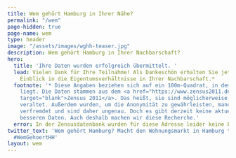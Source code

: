 ```yaml
---
title: Wem gehört Hamburg in Ihrer Nähe?
permalink: "/wem"
page-hidden: true
page-name: wem
type: header
image: "/assets/images/wghh-teaser.jpg"
description: Wem gehört Hamburg in Ihrer Nachbarschaft?
hero:
  title: 'Ihre Daten wurden erfolgreich übermittelt. '
  lead: Vielen Dank für Ihre Teilnahme! Als Dankeschön erhalten Sie jetzt einen ersten
    Einblick in die Eigentumsverhältnisse in Ihrer Nachbarschaft.*
  footnote: '* Diese Angaben beziehen sich auf ein 100m-Quadrat, in dem Ihre Adresse
    liegt. Die Daten stammen aus dem <a href="https://www.zensus2011.de/SharedDocs/Aktuelles/Ergebnisse/DemografischeGrunddaten.html?nn=3065474"
    target="blank">Zensus 2011</a>. Das heißt, sie sind möglicherweise schon etwas
    veraltet. Außerdem wurden, um die Anonymität zu gewährleisten, manche Daten etwas
    verfremdet und sind daher ungenau. Doch es gibt derzeit keine aktuelleren und
    besseren Daten. Auch deshalb machen wir diese Recherche.'
  error: In der Zensusdatenbank wurden für diese Adresse leider keine Ergebnisse gefunden.
twitter_text: 'Wem gehört Hamburg? Macht den Wohnungsmarkt in Hamburg transparenter.
  #WemGehoertHH'
layout: wem
---
```


